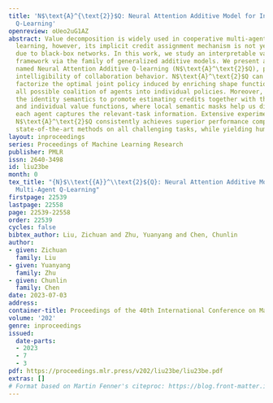 ```yaml
---
title: 'N$\text{A}^{\text{2}}$Q: Neural Attention Additive Model for Interpretable Multi-Agent
  Q-Learning'
openreview: oUeo2uG1AZ
abstract: Value decomposition is widely used in cooperative multi-agent reinforcement
  learning, however, its implicit credit assignment mechanism is not yet fully understood
  due to black-box networks. In this work, we study an interpretable value decomposition
  framework via the family of generalized additive models. We present a novel method,
  named Neural Attention Additive Q-learning (N$\text{A}^\text{2}$Q), providing inherent
  intelligibility of collaboration behavior. N$\text{A}^\text{2}$Q can explicitly
  factorize the optimal joint policy induced by enriching shape functions to model
  all possible coalition of agents into individual policies. Moreover, we construct
  the identity semantics to promote estimating credits together with the global state
  and individual value functions, where local semantic masks help us diagnose whether
  each agent captures the relevant-task information. Extensive experiments show that
  N$\text{A}^\text{2}$Q consistently achieves superior performance compared to different
  state-of-the-art methods on all challenging tasks, while yielding human-like interpretability.
layout: inproceedings
series: Proceedings of Machine Learning Research
publisher: PMLR
issn: 2640-3498
id: liu23be
month: 0
tex_title: "{N}$\\text{{A}}^\\text{2}${Q}: Neural Attention Additive Model for Interpretable
  Multi-Agent Q-Learning"
firstpage: 22539
lastpage: 22558
page: 22539-22558
order: 22539
cycles: false
bibtex_author: Liu, Zichuan and Zhu, Yuanyang and Chen, Chunlin
author:
- given: Zichuan
  family: Liu
- given: Yuanyang
  family: Zhu
- given: Chunlin
  family: Chen
date: 2023-07-03
address: 
container-title: Proceedings of the 40th International Conference on Machine Learning
volume: '202'
genre: inproceedings
issued:
  date-parts:
  - 2023
  - 7
  - 3
pdf: https://proceedings.mlr.press/v202/liu23be/liu23be.pdf
extras: []
# Format based on Martin Fenner's citeproc: https://blog.front-matter.io/posts/citeproc-yaml-for-bibliographies/
---
```


